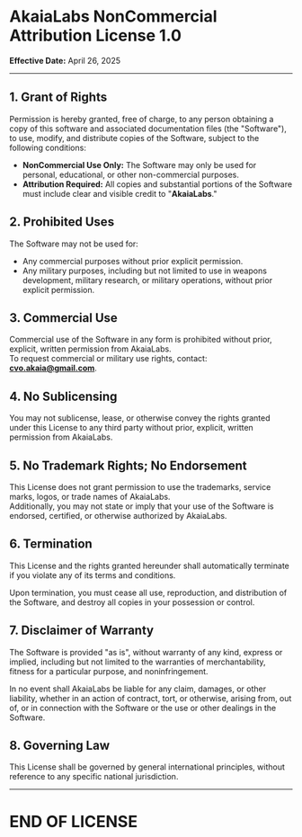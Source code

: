 # AkaiaLabs NonCommercial Attribution License 1.0

**Effective Date:** April 26, 2025

---

## 1. Grant of Rights

Permission is hereby granted, free of charge, to any person obtaining a copy of this software and associated documentation files (the "Software"), to use, modify, and distribute copies of the Software, subject to the following conditions:

- **NonCommercial Use Only:** The Software may only be used for personal, educational, or other non-commercial purposes.
- **Attribution Required:** All copies and substantial portions of the Software must include clear and visible credit to "**AkaiaLabs**."

## 2. Prohibited Uses

The Software may not be used for:

- Any commercial purposes without prior explicit permission.
- Any military purposes, including but not limited to use in weapons development, military research, or military operations, without prior explicit permission.

## 3. Commercial Use

Commercial use of the Software in any form is prohibited without prior, explicit, written permission from AkaiaLabs.  
To request commercial or military use rights, contact: **cvo.akaia@gmail.com**.

## 4. No Sublicensing

You may not sublicense, lease, or otherwise convey the rights granted under this License to any third party without prior, explicit, written permission from AkaiaLabs.

## 5. No Trademark Rights; No Endorsement

This License does not grant permission to use the trademarks, service marks, logos, or trade names of AkaiaLabs.  
Additionally, you may not state or imply that your use of the Software is endorsed, certified, or otherwise authorized by AkaiaLabs.

## 6. Termination

This License and the rights granted hereunder shall automatically terminate if you violate any of its terms and conditions.

Upon termination, you must cease all use, reproduction, and distribution of the Software, and destroy all copies in your possession or control.

## 7. Disclaimer of Warranty

The Software is provided "as is", without warranty of any kind, express or implied, including but not limited to the warranties of merchantability, fitness for a particular purpose, and noninfringement.

In no event shall AkaiaLabs be liable for any claim, damages, or other liability, whether in an action of contract, tort, or otherwise, arising from, out of, or in connection with the Software or the use or other dealings in the Software.

## 8. Governing Law

This License shall be governed by general international principles, without reference to any specific national jurisdiction.

---

# END OF LICENSE
